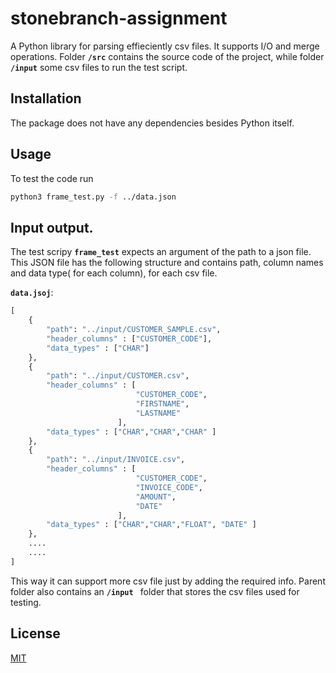 # stonebranch-assignment



A Python library for parsing effieciently csv files. It supports I/O and merge operations.
Folder **`/src`** contains the source code of the project, while folder **`/input`** some csv files to run the test script. 

## Installation


The package does not have any dependencies besides Python itself.



## Usage

To test the code run

```bash
python3 frame_test.py -f ../data.json
```


## Input output.
The test scripy **`frame_test`** expects an argument of the path to a json file. 
This JSON file has the following structure and contains path, column names and data type( for each column), for each csv file.

**`data.jsoj`**:

```python
[
    {
        "path": "../input/CUSTOMER_SAMPLE.csv",
        "header_columns" : ["CUSTOMER_CODE"],
        "data_types" : ["CHAR"]   
    },
    {
        "path": "../input/CUSTOMER.csv",
        "header_columns" : [
                            "CUSTOMER_CODE",
                            "FIRSTNAME",
                            "LASTNAME"
                        ],
        "data_types" : ["CHAR","CHAR","CHAR" ]   
    },
    {
        "path": "../input/INVOICE.csv",
        "header_columns" : [
                            "CUSTOMER_CODE",
                            "INVOICE_CODE",
                            "AMOUNT",
                            "DATE"
                        ],
        "data_types" : ["CHAR","CHAR","FLOAT", "DATE" ]   
    }, 
    ....
    ....
]
```
This way it can support more csv file just by adding the required info. Parent folder also contains an **`/input `** folder that stores the csv files used for testing.

## License
[MIT](https://choosealicense.com/licenses/mit/)
